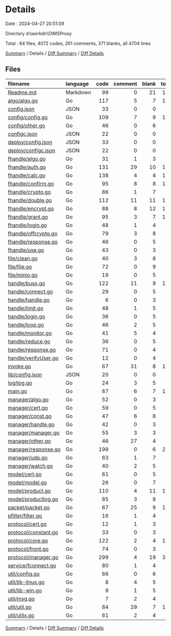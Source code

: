 # Details

Date : 2024-04-27 20:51:09

Directory d:\\workdir\\DIMSProxy

Total : 64 files,  4072 codes, 261 comments, 371 blanks, all 4704 lines

[Summary](results.md) / Details / [Diff Summary](diff.md) / [Diff Details](diff-details.md)

## Files
| filename | language | code | comment | blank | total |
| :--- | :--- | ---: | ---: | ---: | ---: |
| [Readme.md](/Readme.md) | Markdown | 99 | 0 | 21 | 120 |
| [algo/algo.go](/algo/algo.go) | Go | 117 | 5 | 7 | 129 |
| [config.json](/config.json) | JSON | 33 | 0 | 0 | 33 |
| [config/config.go](/config/config.go) | Go | 109 | 7 | 9 | 125 |
| [config/other.go](/config/other.go) | Go | 46 | 0 | 6 | 52 |
| [configc.json](/configc.json) | JSON | 22 | 0 | 0 | 22 |
| [deploy/config.json](/deploy/config.json) | JSON | 33 | 0 | 0 | 33 |
| [deploy/configc.json](/deploy/configc.json) | JSON | 22 | 0 | 0 | 22 |
| [fhandle/algo.go](/fhandle/algo.go) | Go | 31 | 1 | 3 | 35 |
| [fhandle/auth.go](/fhandle/auth.go) | Go | 131 | 29 | 10 | 170 |
| [fhandle/calc.go](/fhandle/calc.go) | Go | 138 | 4 | 4 | 146 |
| [fhandle/confirm.go](/fhandle/confirm.go) | Go | 95 | 8 | 8 | 111 |
| [fhandle/crypto.go](/fhandle/crypto.go) | Go | 86 | 1 | 7 | 94 |
| [fhandle/double.go](/fhandle/double.go) | Go | 112 | 11 | 11 | 134 |
| [fhandle/encrypt.go](/fhandle/encrypt.go) | Go | 88 | 8 | 12 | 108 |
| [fhandle/grant.go](/fhandle/grant.go) | Go | 95 | 3 | 7 | 105 |
| [fhandle/login.go](/fhandle/login.go) | Go | 48 | 1 | 4 | 53 |
| [fhandle/offcrypto.go](/fhandle/offcrypto.go) | Go | 79 | 3 | 8 | 90 |
| [fhandle/response.go](/fhandle/response.go) | Go | 46 | 0 | 5 | 51 |
| [fhandle/use.go](/fhandle/use.go) | Go | 43 | 0 | 3 | 46 |
| [file/clean.go](/file/clean.go) | Go | 40 | 3 | 8 | 51 |
| [file/file.go](/file/file.go) | Go | 72 | 0 | 9 | 81 |
| [file/minio.go](/file/minio.go) | Go | 19 | 0 | 5 | 24 |
| [handle/busx.go](/handle/busx.go) | Go | 122 | 11 | 9 | 142 |
| [handle/connect.go](/handle/connect.go) | Go | 29 | 0 | 5 | 34 |
| [handle/handle.go](/handle/handle.go) | Go | 6 | 0 | 3 | 9 |
| [handle/limit.go](/handle/limit.go) | Go | 48 | 1 | 5 | 54 |
| [handle/login.go](/handle/login.go) | Go | 36 | 0 | 5 | 41 |
| [handle/loop.go](/handle/loop.go) | Go | 46 | 2 | 5 | 53 |
| [handle/monitor.go](/handle/monitor.go) | Go | 41 | 5 | 4 | 50 |
| [handle/reduce.go](/handle/reduce.go) | Go | 36 | 0 | 5 | 41 |
| [handle/response.go](/handle/response.go) | Go | 71 | 0 | 4 | 75 |
| [handle/verifyUser.go](/handle/verifyUser.go) | Go | 12 | 0 | 4 | 16 |
| [invoke.go](/invoke.go) | Go | 67 | 31 | 8 | 106 |
| [lib/config.json](/lib/config.json) | JSON | 20 | 0 | 0 | 20 |
| [log/log.go](/log/log.go) | Go | 24 | 3 | 5 | 32 |
| [main.go](/main.go) | Go | 87 | 6 | 7 | 100 |
| [manager/algo.go](/manager/algo.go) | Go | 52 | 0 | 3 | 55 |
| [manager/cert.go](/manager/cert.go) | Go | 59 | 0 | 5 | 64 |
| [manager/const.go](/manager/const.go) | Go | 47 | 6 | 8 | 61 |
| [manager/handle.go](/manager/handle.go) | Go | 42 | 0 | 3 | 45 |
| [manager/manager.go](/manager/manager.go) | Go | 55 | 3 | 3 | 61 |
| [manager/other.go](/manager/other.go) | Go | 46 | 27 | 4 | 77 |
| [manager/response.go](/manager/response.go) | Go | 199 | 0 | 6 | 205 |
| [manager/udp.go](/manager/udp.go) | Go | 63 | 1 | 7 | 71 |
| [manager/watch.go](/manager/watch.go) | Go | 40 | 2 | 5 | 47 |
| [model/cert.go](/model/cert.go) | Go | 61 | 0 | 5 | 66 |
| [model/model.go](/model/model.go) | Go | 26 | 0 | 7 | 33 |
| [model/product.go](/model/product.go) | Go | 110 | 4 | 11 | 125 |
| [model/productlog.go](/model/productlog.go) | Go | 85 | 3 | 8 | 96 |
| [packet/packet.go](/packet/packet.go) | Go | 67 | 25 | 9 | 101 |
| [pfilter/filter.go](/pfilter/filter.go) | Go | 16 | 1 | 4 | 21 |
| [protocol/cert.go](/protocol/cert.go) | Go | 12 | 1 | 3 | 16 |
| [protocol/constant.go](/protocol/constant.go) | Go | 33 | 0 | 3 | 36 |
| [protocol/core.go](/protocol/core.go) | Go | 122 | 2 | 4 | 128 |
| [protocol/front.go](/protocol/front.go) | Go | 74 | 0 | 3 | 77 |
| [protocol/manager.go](/protocol/manager.go) | Go | 299 | 4 | 19 | 322 |
| [service/fconnect.go](/service/fconnect.go) | Go | 80 | 1 | 4 | 85 |
| [util/config.go](/util/config.go) | Go | 66 | 0 | 6 | 72 |
| [util/lib-linux.go](/util/lib-linux.go) | Go | 8 | 4 | 5 | 17 |
| [util/lib-win.go](/util/lib-win.go) | Go | 9 | 1 | 5 | 15 |
| [util/msg.go](/util/msg.go) | Go | 7 | 2 | 4 | 13 |
| [util/util.go](/util/util.go) | Go | 84 | 29 | 7 | 120 |
| [util/utilx.go](/util/utilx.go) | Go | 61 | 2 | 4 | 67 |

[Summary](results.md) / Details / [Diff Summary](diff.md) / [Diff Details](diff-details.md)